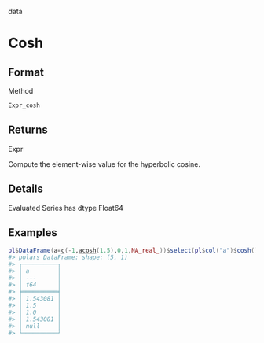 data

# Cosh

## Format

Method

```r
Expr_cosh
```

## Returns

Expr

Compute the element-wise value for the hyperbolic cosine.

## Details

Evaluated Series has dtype Float64

## Examples

<pre class='r-example'><code><span class='r-in'><span><span class='va'>pl</span><span class='op'>$</span><span class='fu'>DataFrame</span><span class='op'>(</span>a<span class='op'>=</span><span class='fu'><a href='https://rdrr.io/r/base/c.html'>c</a></span><span class='op'>(</span><span class='op'>-</span><span class='fl'>1</span>,<span class='fu'><a href='https://rdrr.io/r/base/Hyperbolic.html'>acosh</a></span><span class='op'>(</span><span class='fl'>1.5</span><span class='op'>)</span>,<span class='fl'>0</span>,<span class='fl'>1</span>,<span class='cn'>NA_real_</span><span class='op'>)</span><span class='op'>)</span><span class='op'>$</span><span class='fu'>select</span><span class='op'>(</span><span class='va'>pl</span><span class='op'>$</span><span class='fu'>col</span><span class='op'>(</span><span class='st'>"a"</span><span class='op'>)</span><span class='op'>$</span><span class='fu'>cosh</span><span class='op'>(</span><span class='op'>)</span><span class='op'>)</span></span></span>
<span class='r-out co'><span class='r-pr'>#&gt;</span> polars DataFrame: shape: (5, 1)</span>
<span class='r-out co'><span class='r-pr'>#&gt;</span> ┌──────────┐</span>
<span class='r-out co'><span class='r-pr'>#&gt;</span> │ a        │</span>
<span class='r-out co'><span class='r-pr'>#&gt;</span> │ ---      │</span>
<span class='r-out co'><span class='r-pr'>#&gt;</span> │ f64      │</span>
<span class='r-out co'><span class='r-pr'>#&gt;</span> ╞══════════╡</span>
<span class='r-out co'><span class='r-pr'>#&gt;</span> │ 1.543081 │</span>
<span class='r-out co'><span class='r-pr'>#&gt;</span> │ 1.5      │</span>
<span class='r-out co'><span class='r-pr'>#&gt;</span> │ 1.0      │</span>
<span class='r-out co'><span class='r-pr'>#&gt;</span> │ 1.543081 │</span>
<span class='r-out co'><span class='r-pr'>#&gt;</span> │ null     │</span>
<span class='r-out co'><span class='r-pr'>#&gt;</span> └──────────┘</span>
 </code></pre>